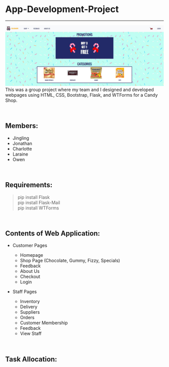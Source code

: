 # App-Development-Project
---
![](Images/Homepage.JPG)
This was a group project where my team and I designed and developed webpages using HTML, CSS, Bootstrap, Flask, and WTForms for a Candy Shop.



&nbsp;
## Members:
- Jingling
- Jonathan
- Charlotte
- Laraine
- Owen

&nbsp;
## Requirements:
> pip install Flask <br>
> pip install Flask-Mail <br>
> pip install WTForms <br>

&nbsp;
## Contents of Web Application:
- Customer Pages
  - Homepage
  - Shop Page (Chocolate, Gummy, Fizzy, Specials)
  - Feedback
  - About Us
  - Checkout
  - Login

- Staff Pages
  - Inventory
  - Delivery
  - Suppliers
  - Orders
  - Customer Membership
  - Feedback
  - View Staff

&nbsp;
## Task Allocation:


&nbsp;
